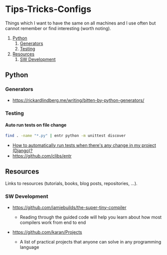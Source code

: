 # Tips-Tricks-Configs

Things which I want to have the same on all machines and I use often but cannot remember or find interesting (worth noting).

1. [Python](#python)
    1. [Generators](#generators)
    2. [Testing](#testing)
2. [Resources](#resources)
    1. [SW Development](#sw-development)

## Python

### Generators
* https://rickardlindberg.me/writing/bitten-by-python-generators/


### Testing

#### Auto run tests on file change

```bash
find . -name "*.py" | entr python -m unittest discover
```

* [How to automatically run tests when there's any change in my project (Django)?](https://stackoverflow.com/q/15166532/4183498])
* https://github.com/clibs/entr


## Resources

Links to resources (tutorials, books, blog posts, repositories, ...).

### SW Development

* https://github.com/jamiebuilds/the-super-tiny-compiler
  * Reading through the guided code will help you learn about how most compilers work from end to end
  
* https://github.com/karan/Projects
  * A list of practical projects that anyone can solve in any programming language
